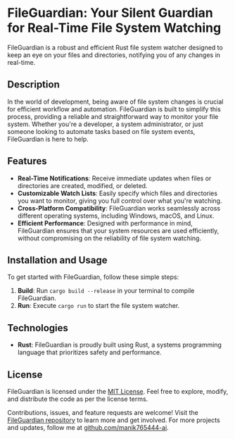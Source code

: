 # FileGuardian: Your Silent Guardian for Real-Time File System Watching
FileGuardian is a robust and efficient Rust file system watcher designed to keep an eye on your files and directories, notifying you of any changes in real-time.

## Description
In the world of development, being aware of file system changes is crucial for efficient workflow and automation. FileGuardian is built to simplify this process, providing a reliable and straightforward way to monitor your file system. Whether you're a developer, a system administrator, or just someone looking to automate tasks based on file system events, FileGuardian is here to help.

## Features
* **Real-Time Notifications**: Receive immediate updates when files or directories are created, modified, or deleted.
* **Customizable Watch Lists**: Easily specify which files and directories you want to monitor, giving you full control over what you're watching.
* **Cross-Platform Compatibility**: FileGuardian works seamlessly across different operating systems, including Windows, macOS, and Linux.
* **Efficient Performance**: Designed with performance in mind, FileGuardian ensures that your system resources are used efficiently, without compromising on the reliability of file system watching.

## Installation and Usage
To get started with FileGuardian, follow these simple steps:
1. **Build**: Run `cargo build --release` in your terminal to compile FileGuardian.
2. **Run**: Execute `cargo run` to start the file system watcher.

## Technologies
* **Rust**: FileGuardian is proudly built using Rust, a systems programming language that prioritizes safety and performance.

## License
FileGuardian is licensed under the [MIT License](https://github.com/manik765444-ai/fileguardian/blob/main/LICENSE). Feel free to explore, modify, and distribute the code as per the license terms.

Contributions, issues, and feature requests are welcome! Visit the [FileGuardian repository](https://github.com/manik765444-ai/fileguardian) to learn more and get involved. For more projects and updates, follow me at [github.com/manik765444-ai](https://github.com/manik765444-ai).